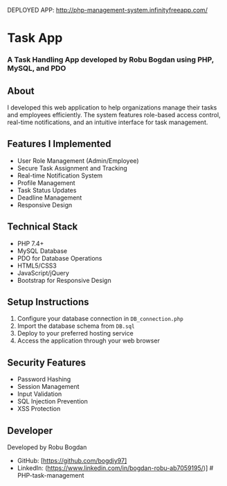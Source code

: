 DEPLOYED APP: 
http://php-management-system.infinityfreeapp.com/

# Task App
### A Task Handling App developed by Robu Bogdan using PHP, MySQL, and PDO

## About

I developed this web application to help organizations manage their tasks and employees efficiently. The system features role-based access control, real-time notifications, and an intuitive interface for task management.

## Features I Implemented

- User Role Management (Admin/Employee)
- Secure Task Assignment and Tracking
- Real-time Notification System
- Profile Management
- Task Status Updates
- Deadline Management
- Responsive Design

## Technical Stack

- PHP 7.4+
- MySQL Database
- PDO for Database Operations
- HTML5/CSS3
- JavaScript/jQuery
- Bootstrap for Responsive Design

## Setup Instructions

1. Configure your database connection in `DB_connection.php`
2. Import the database schema from `DB.sql`
3. Deploy to your preferred hosting service
4. Access the application through your web browser

## Security Features

- Password Hashing
- Session Management
- Input Validation
- SQL Injection Prevention
- XSS Protection

## Developer

Developed by Robu Bogdan

- GitHub: [https://github.com/bogdiy97]
- LinkedIn: (https://www.linkedin.com/in/bogdan-robu-ab7059195/)]
#   P H P - t a s k - m a n a g e m e n t 
 
 
